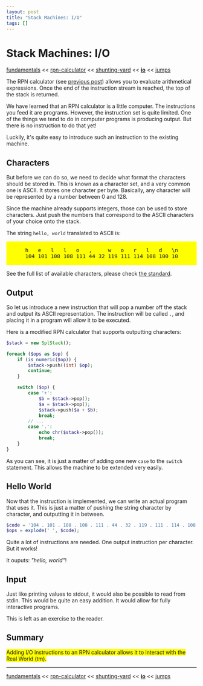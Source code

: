 ```yaml
---
layout: post
title: "Stack Machines: I/O"
tags: []
---
```


# Stack Machines: I/O

[fundamentals](/2013/08/28/stack-machines-fundamentals.html) <<
[rpn-calculator](/2013/12/02/stack-machines-rpn.html) <<
[shunting-yard](/2013/12/03/stack-machines-shunting-yard.html) <<
[**io**](/2014/11/29/stack-machines-io.html) <<
[jumps](/2014/11/30/stack-machines-jumps.html)

The RPN calculator (see [previous post](/2013/12/02/stack-machines-rpn.html)) allows you to evaluate arithmetical expressions. Once the end of the instruction stream is reached, the top of the stack is returned.

We have learned that an RPN calculator is a little computer. The instructions you feed it are programs. However, the instruction set is quite limited. One of the things we tend to do in computer programs is producing output. But there is no instruction to do that yet!

Luckily, it's quite easy to introduce such an instruction to the existing machine.

## Characters

But before we can do so, we need to decide what format the characters should be stored in. This is known as a character set, and a very common one is ASCII. It stores one character per byte. Basically, any character will be represented by a number between 0 and 128.

Since the machine already supports integers, those can be used to store characters. Just push the numbers that correspond to the ASCII characters of your choice onto the stack.

The string `hello, world` translated to ASCII is:

<div class="ascii-table"><pre style="background-color: yellow; padding: 15px 50px;">
h   e   l   l   o   ,     w   o   r   l   d   \n
104 101 108 108 111 44 32 119 111 114 108 100 10
</pre></div>

See the full list of available characters, please check [the standard](http://www.unicode.org/charts/PDF/U0000.pdf).

## Output

So let us introduce a new instruction that will pop a number off the stack and output its ASCII representation. The instruction will be called `.`, and placing it in a program will allow it to be executed.

Here is a modified RPN calculator that supports outputting characters:

~~~php
$stack = new SplStack();

foreach ($ops as $op) {
    if (is_numeric($op)) {
        $stack->push((int) $op);
        continue;
    }

    switch ($op) {
        case '+':
            $b = $stack->pop();
            $a = $stack->pop();
            $stack->push($a + $b);
            break;
        // ...
        case '.':
            echo chr($stack->pop());
            break;
    }
}
~~~

As you can see, it is just a matter of adding one new `case` to the `switch` statement. This allows the machine to be extended very easily.

## Hello World

Now that the instruction is implemented, we can write an actual program that uses it. This is just a matter of pushing the string character by character, and outputting it in between.

~~~php
$code = '104 . 101 . 108 . 108 . 111 . 44 . 32 . 119 . 111 . 114 . 108 . 100 . 10 .';
$ops = explode(' ', $code);
~~~

Quite a lot of instructions are needed. One output instruction per character. But it works!

It ouputs: <em>"hello, world"</em>!

## Input

Just like printing values to stdout, it would also be possible to read from stdin. This would be quite an easy addition. It would allow for fully interactive programs.

This is left as an exercise to the reader.

## Summary

<span style="background-color: yellow;">
    Adding I/O instructions to an RPN calculator allows it to interact with the Real World (tm).
</span>

---

[fundamentals](/2013/08/28/stack-machines-fundamentals.html) <<
[rpn-calculator](/2013/12/02/stack-machines-rpn.html) <<
[shunting-yard](/2013/12/03/stack-machines-shunting-yard.html) <<
[**io**](/2014/11/29/stack-machines-io.html) <<
[jumps](/2014/11/30/stack-machines-jumps.html)
